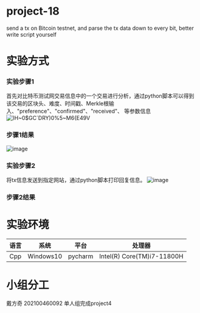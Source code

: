 # project-18
send a tx on Bitcoin testnet, and parse the tx data down to every bit, better write script yourself
# 实验方式

### 实验步骤1
首先对比特币测试网交易信息中的一个交易进行分析，通过python脚本可以得到该交易的区块头、难度、时间戳、Merkle根输入、"preference"、"confirmed"、"received"、 等参数信息
![)H~0$GC`DRY)0%5~M6{E49V](https://github.com/jlwdfq/project-18/assets/129512207/95fcae13-315c-46f7-8480-36f21f545eb6)
### 步骤1结果
![image](https://github.com/jlwdfq/project-18/assets/129512207/fe4b1fec-0db0-47dd-953d-bab4bd52705e)

### 实验步骤2
将tx信息发送到指定网站，通过python脚本打印回复信息。
![image](https://github.com/jlwdfq/project-18/assets/129512207/3b26fd5d-4b22-4595-8668-d46496f202e1)
### 步骤2结果

# 实验环境
| 语言  | 系统      | 平台   | 处理器                     |
|-------|-----------|--------|----------------------------|
| Cpp   | Windows10 | pycharm| Intel(R) Core(TM)i7-11800H |
# 小组分工
戴方奇 202100460092 单人组完成project4
